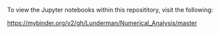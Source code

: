 To view the Jupyter notebooks within this reposititory, visit the following:

https://mybinder.org/v2/gh/Lunderman/Numerical_Analysis/master
